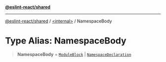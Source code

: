 [**@eslint-react/shared**](../../README.md)

***

[@eslint-react/shared](../../README.md) / [\<internal\>](../README.md) / NamespaceBody

# Type Alias: NamespaceBody

> **NamespaceBody** = [`ModuleBlock`](../interfaces/ModuleBlock.md) \| [`NamespaceDeclaration`](../interfaces/NamespaceDeclaration.md)
